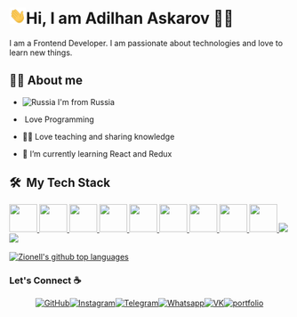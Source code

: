 

  

# <img src="https://raw.githubusercontent.com/ABSphreak/ABSphreak/master/gifs/Hi.gif"  width="30px">Hi, I am Adilhan Askarov 👨‍💻

  

I am a Frontend Developer. I am passionate about technologies and love to learn new things.

  

## 👩‍💻 About me

*  <img width="16" src="https://img.icons8.com/external-justicon-flat-justicon/64/000000/external-russia-countrys-flags-justicon-flat-justicon.png" alt="Russia"/> I'm from Russia

*  <img  width="16"  src="https://about.gitlab.com/images/blogimages/GitLab-Dev.png"  alt=""  /> Love Programming

* 👩‍🏫 Love teaching and sharing knowledge

- 🌱 I’m currently learning React and Redux


<h2> 🛠 &nbsp;My Tech Stack</h2>

 <a href="https://developer.mozilla.org/ru/docs/Web/HTML" target="_blank"> <img src="https://img.icons8.com/color/50/000000/html-5--v1.png" width="50" height="50"/>  </a><a href="https://developer.mozilla.org/ru/docs/Web/CSS" target="_blank"> <img src="https://img.icons8.com/color/50/000000/css3.png" width="50" height="50"/> </a> <a href="https://developer.mozilla.org/ru/docs/Web/JavaScript" target="_blank"> <img src="https://img.icons8.com/color/50/000000/javascript--v1.png" width="50" height="50"/> </a> <a href="https://getbootstrap.com/" target="_blank"> <img src="https://img.icons8.com/color/50/000000/bootstrap.png" width="50" height="50"/> </a>  <a href="https://vuejs.org/" target="_blank"> <img src="https://img.icons8.com/color/50/000000/vue-js.png" width="50" height="50"/></a><a href="https://nodejs.org/" target="_blank"> <img src="https://img.icons8.com/fluency/50/000000/node-js.png" width="50" height="50"/> </a><a href="https://git-scm.com/" target="_blank"> <img src="https://img.icons8.com/color/50/000000/git.png" width="50" height="50"/><a href="https://gulpjs.com/" target="_blank"> <img src="https://img.icons8.com/windows/32/E74C3C/gulp.png" width="50" height="50"/><a href="https://webpack.js.org/" target="_blank"> <img src="https://img.icons8.com/color/48/000000/webpack.png" width="50" height="50"/> </a><a href="https://www.figma.com/" target="_blank"> <img src="https://img.icons8.com/color/50/000000/figma--v1.png"/></a><a href="https://www.adobe.com/ru/products/photoshop.html" target="_blank"> <img src="https://img.icons8.com/fluency/50/000000/adobe-photoshop.png"/></a>

<!--### Github Statistics:
<img src="https://github-readme-stats.vercel.app/api?username=Zionell&&show_icons=true&count_private=true&theme=algolia" /> -->
  
<a href="https://github.com/Zionell">
    <img height="180em" src="https://github-readme-stats.vercel.app/api/top-langs/?username=Zionell&theme=merko&layout=compact" alt="Zionell's github top languages" />
</a>
  
### Let's Connect :coffee:

<div  align="center">

<a target="_blank"  href="https://github.com/Zionell"><img  src="https://img.icons8.com/bubbles/50/000000/github.png"  alt="GitHub"/></a><a target="_blank"  href="https://www.instagram.com/adilhan96/"><img  src="https://img.icons8.com/bubbles/50/000000/instagram.png"  alt="Instagram"/></a><a target="_blank"  href="https://t.me/Adilhan96"><img src="https://img.icons8.com/bubbles/50/000000/sent.png" alt="Telegram"/></a><a target="_blank"  href="https://wa.me/79649346295"><img src="https://img.icons8.com/bubbles/50/000000/whatsapp.png" alt="Whatsapp"/></a><a  target="_blank" href="https://vk.com/id142718327"><img  src="https://img.icons8.com/bubbles/50/000000/vk-com.png"  alt="VK"/></a><a  target="_blank" href="https://askarov-portfolio.ru/"><img src="https://img.icons8.com/bubbles/50/000000/resume.png" alt="portfolio"/></a>

</div>
